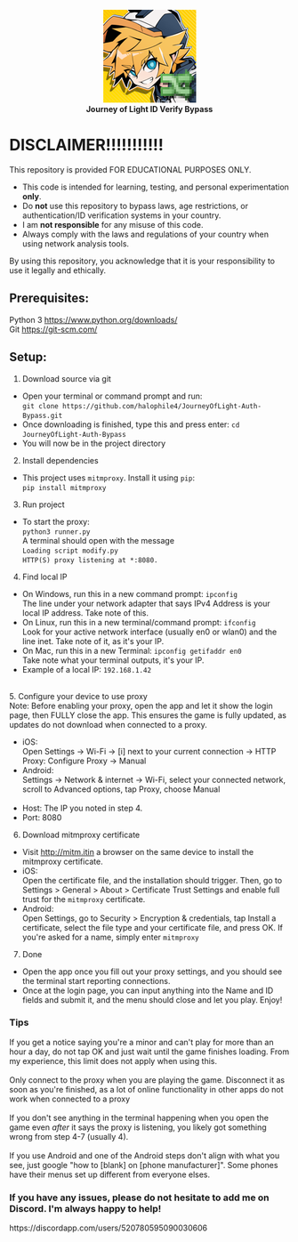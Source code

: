 <p align="center">
  <img src="ToolIcon.png" alt="Tool Icon" width="167"/><br>
  <b>Journey of Light ID Verify Bypass</b><br>
</p>

# DISCLAIMER!!!!!!!!!!!
This repository is provided FOR EDUCATIONAL PURPOSES ONLY.

- This code is intended for learning, testing, and personal experimentation **only**.
- Do **not** use this repository to bypass laws, age restrictions, or authentication/ID verification systems in your country.
- I am **not responsible** for any misuse of this code.
- Always comply with the laws and regulations of your country when using network analysis tools.

By using this repository, you acknowledge that it is your responsibility to use it legally and ethically.


## Prerequisites:
Python 3 https://www.python.org/downloads/<br>
Git https://git-scm.com/

## Setup:

1. Download source via git

- Open your terminal or command prompt and run: <br>`git clone https://github.com/halophile4/JourneyOfLight-Auth-Bypass.git`
- Once downloading is finished, type this and press enter: `cd JourneyOfLight-Auth-Bypass`
- You will now be in the project directory

2. Install dependencies

- This project uses `mitmproxy`. Install it using `pip`:<br>`pip install mitmproxy`

3. Run project

- To start the proxy:<br>`python3 runner.py`<br>A terminal should open with the message<br>`Loading script modify.py`<br>`HTTP(S) proxy listening at *:8080.`

4. Find local IP

- On Windows, run this in a new command prompt: `ipconfig`<br>The line under your network adapter that says IPv4 Address is your local IP address. Take note of this.
- On Linux, run this in a new terminal/command prompt: `ifconfig`<br>Look for your active network interface (usually en0 or wlan0) and the line inet. Take note of it, as it's your IP.
- On Mac, run this in a new Terminal: `ipconfig getifaddr en0`<br>Take note what your terminal outputs, it's your IP.
- Example of a local IP: `192.168.1.42`
<br>
5. Configure your device to use proxy<br>Note: Before enabling your proxy, open the app and let it show the login page, then FULLY close the app. This ensures the game is fully updated, as updates do not download when connected to a proxy.

- iOS:<br>Open Settings -> Wi-Fi -> [i] next to your current connection -> HTTP Proxy: Configure Proxy -> Manual
- Android:<br>Settings -> Network & internet -> Wi-Fi, select your connected network, scroll to Advanced options, tap Proxy, choose Manual
<br><br>
- Host: The IP you noted in step 4.
- Port: 8080

6. Download mitmproxy certificate
- Visit http://mitm.itin a browser on the same device to install the mitmproxy certificate.
- iOS:<br>Open the certificate file, and the installation should trigger. Then, go to Settings > General > About > Certificate Trust Settings and enable full trust for the `mitmproxy` certificate.
- Android:<br>Open Settings, go to Security > Encryption & credentials, tap Install a certificate, select the file type and your certificate file, and press OK. If you're asked for a name, simply enter `mitmproxy`
7. Done
- Open the app once you fill out your proxy settings, and you should see the terminal start reporting connections.
- Once at the login page, you can input anything into the Name and ID fields and submit it, and the menu should close and let you play. Enjoy!

### Tips
If you get a notice saying you're a minor and can't play for more than an hour a day, do not tap OK and just wait until the game finishes loading. From my experience, this limit does not apply when using this.<br><br>
Only connect to the proxy when you are playing the game. Disconnect it as soon as you're finished, as a lot of online functionality in other apps do not work when connected to a proxy<br><br>
If you don't see anything in the terminal happening when you open the game even *after* it says the proxy is listening, you likely got something wrong from step 4-7 (usually 4).<br><br>If you use Android and one of the Android steps don't align with what you see, just google "how to [blank] on [phone manufacturer]". Some phones have their menus set up different from everyone elses.

<h3>If you have any issues, please do not hesitate to add me on Discord. I'm always happy to help!</h3>https://discordapp.com/users/520780595090030606